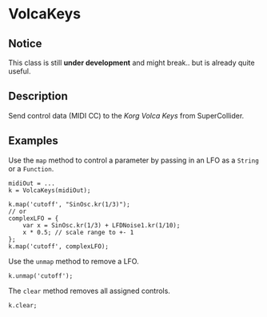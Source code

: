 VolcaKeys
=========

Notice
------

This class is still **under development** and might break.. but is already quite useful.

Description
-----------

Send control data (MIDI CC) to the *Korg Volca Keys* from SuperCollider.  

Examples
--------

Use the `map` method to control a parameter by passing in an LFO as a `String` or a `Function`.

    midiOut = ...
    k = VolcaKeys(midiOut);

    k.map('cutoff', "SinOsc.kr(1/3)");
    // or
    complexLFO = { 
        var x = SinOsc.kr(1/3) + LFDNoise1.kr(1/10); 
        x * 0.5; // scale range to +- 1
    };
    k.map('cutoff', complexLFO);

Use the `unmap` method to remove a LFO.

    k.unmap('cutoff');

The `clear` method removes all assigned controls.

    k.clear;
